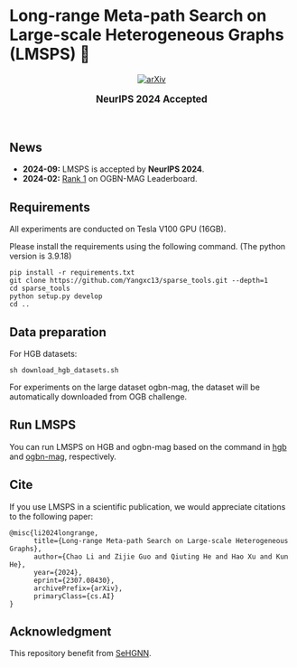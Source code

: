 # Long-range Meta-path Search on Large-scale Heterogeneous Graphs (LMSPS) 🚀
<div align="center">

[![arXiv](https://img.shields.io/badge/arXiv%20paper-2404.02905-b31b1b.svg)](https://arxiv.org/pdf/2307.08430)
</div>

<div>
  <p align="center" style="font-size: larger;">
    <strong>NeurIPS 2024 Accepted</strong>
  </p>
</div>

<br>

## News

* **2024-09:** LMSPS is accepted by **NeurIPS 2024**.
* **2024-02:** [Rank 1](https://ogb.stanford.edu/docs/leader_nodeprop/#ogbn-mag) on OGBN-MAG Leaderboard.

## Requirements

All experiments are conducted on Tesla V100 GPU (16GB).

Please install the requirements using the following command. (The python version is 3.9.18)

```setup
pip install -r requirements.txt
git clone https://github.com/Yangxc13/sparse_tools.git --depth=1
cd sparse_tools
python setup.py develop
cd ..
```

## Data preparation

For HGB datasets:

```
sh download_hgb_datasets.sh
```

For experiments on the large dataset ogbn-mag, the dataset will be automatically downloaded from OGB challenge.

## Run LMSPS

You can run LMSPS on HGB and ogbn-mag based on the command in [hgb](https://github.com/JHL-HUST/LMSPS/tree/main/hgb) and [ogbn-mag](https://github.com/JHL-HUST/LMSPS/tree/main/ogbn), respectively.

## Cite

If you use LMSPS in a scientific publication, we would appreciate citations to the following paper:

```
@misc{li2024longrange,
      title={Long-range Meta-path Search on Large-scale Heterogeneous Graphs}, 
      author={Chao Li and Zijie Guo and Qiuting He and Hao Xu and Kun He},
      year={2024},
      eprint={2307.08430},
      archivePrefix={arXiv},
      primaryClass={cs.AI}
}
```

## Acknowledgment

This repository benefit from [SeHGNN](https://github.com/ICT-GIMLab/SeHGNN/tree/master/ogbn).
